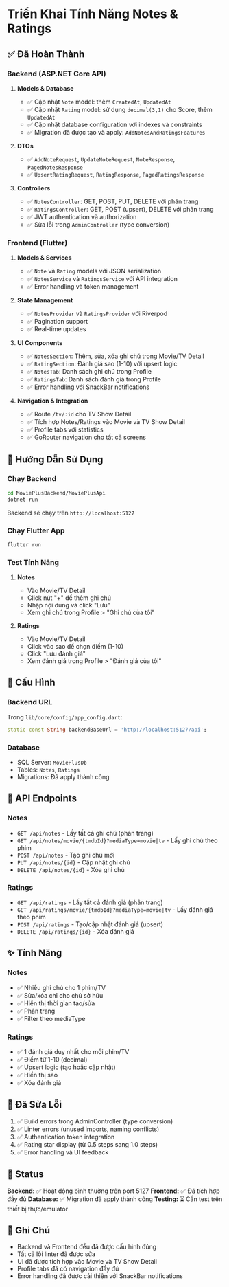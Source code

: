 # Triển Khai Tính Năng Notes & Ratings

## ✅ Đã Hoàn Thành

### Backend (ASP.NET Core API)

1. **Models & Database**
   - ✅ Cập nhật `Note` model: thêm `CreatedAt`, `UpdatedAt`
   - ✅ Cập nhật `Rating` model: sử dụng `decimal(3,1)` cho Score, thêm `UpdatedAt`
   - ✅ Cập nhật database configuration với indexes và constraints
   - ✅ Migration đã được tạo và apply: `AddNotesAndRatingsFeatures`

2. **DTOs**
   - ✅ `AddNoteRequest`, `UpdateNoteRequest`, `NoteResponse`, `PagedNotesResponse`
   - ✅ `UpsertRatingRequest`, `RatingResponse`, `PagedRatingsResponse`

3. **Controllers**
   - ✅ `NotesController`: GET, POST, PUT, DELETE với phân trang
   - ✅ `RatingsController`: GET, POST (upsert), DELETE với phân trang
   - ✅ JWT authentication và authorization
   - ✅ Sửa lỗi trong `AdminController` (type conversion)

### Frontend (Flutter)

1. **Models & Services**
   - ✅ `Note` và `Rating` models với JSON serialization
   - ✅ `NotesService` và `RatingsService` với API integration
   - ✅ Error handling và token management

2. **State Management**
   - ✅ `NotesProvider` và `RatingsProvider` với Riverpod
   - ✅ Pagination support
   - ✅ Real-time updates

3. **UI Components**
   - ✅ `NotesSection`: Thêm, sửa, xóa ghi chú trong Movie/TV Detail
   - ✅ `RatingSection`: Đánh giá sao (1-10) với upsert logic
   - ✅ `NotesTab`: Danh sách ghi chú trong Profile
   - ✅ `RatingsTab`: Danh sách đánh giá trong Profile
   - ✅ Error handling với SnackBar notifications

4. **Navigation & Integration**
   - ✅ Route `/tv/:id` cho TV Show Detail
   - ✅ Tích hợp Notes/Ratings vào Movie và TV Show Detail
   - ✅ Profile tabs với statistics
   - ✅ GoRouter navigation cho tất cả screens

## 🚀 Hướng Dẫn Sử Dụng

### Chạy Backend

```bash
cd MoviePlusBackend/MoviePlusApi
dotnet run
```

Backend sẽ chạy trên `http://localhost:5127`

### Chạy Flutter App

```bash
flutter run
```

### Test Tính Năng

1. **Notes**
   - Vào Movie/TV Detail
   - Click nút "+" để thêm ghi chú
   - Nhập nội dung và click "Lưu"
   - Xem ghi chú trong Profile > "Ghi chú của tôi"

2. **Ratings**
   - Vào Movie/TV Detail
   - Click vào sao để chọn điểm (1-10)
   - Click "Lưu đánh giá"
   - Xem đánh giá trong Profile > "Đánh giá của tôi"

## 🔧 Cấu Hình

### Backend URL
Trong `lib/core/config/app_config.dart`:
```dart
static const String backendBaseUrl = 'http://localhost:5127/api';
```

### Database
- SQL Server: `MoviePlusDb`
- Tables: `Notes`, `Ratings`
- Migrations: Đã apply thành công

## 📝 API Endpoints

### Notes
- `GET /api/notes` - Lấy tất cả ghi chú (phân trang)
- `GET /api/notes/movie/{tmdbId}?mediaType=movie|tv` - Lấy ghi chú theo phim
- `POST /api/notes` - Tạo ghi chú mới
- `PUT /api/notes/{id}` - Cập nhật ghi chú
- `DELETE /api/notes/{id}` - Xóa ghi chú

### Ratings
- `GET /api/ratings` - Lấy tất cả đánh giá (phân trang)
- `GET /api/ratings/movie/{tmdbId}?mediaType=movie|tv` - Lấy đánh giá theo phim
- `POST /api/ratings` - Tạo/cập nhật đánh giá (upsert)
- `DELETE /api/ratings/{id}` - Xóa đánh giá

## ✨ Tính Năng

### Notes
- ✅ Nhiều ghi chú cho 1 phim/TV
- ✅ Sửa/xóa chỉ cho chủ sở hữu
- ✅ Hiển thị thời gian tạo/sửa
- ✅ Phân trang
- ✅ Filter theo mediaType

### Ratings
- ✅ 1 đánh giá duy nhất cho mỗi phim/TV
- ✅ Điểm từ 1-10 (decimal)
- ✅ Upsert logic (tạo hoặc cập nhật)
- ✅ Hiển thị sao
- ✅ Xóa đánh giá

## 🐛 Đã Sửa Lỗi

1. ✅ Build errors trong AdminController (type conversion)
2. ✅ Linter errors (unused imports, naming conflicts)
3. ✅ Authentication token integration
4. ✅ Rating star display (từ 0.5 steps sang 1.0 steps)
5. ✅ Error handling và UI feedback

## 🎯 Status

**Backend:** ✅ Hoạt động bình thường trên port 5127
**Frontend:** ✅ Đã tích hợp đầy đủ
**Database:** ✅ Migration đã apply thành công
**Testing:** ⏳ Cần test trên thiết bị thực/emulator

## 📌 Ghi Chú

- Backend và Frontend đều đã được cấu hình đúng
- Tất cả lỗi linter đã được sửa
- UI đã được tích hợp vào Movie và TV Show Detail
- Profile tabs đã có navigation đầy đủ
- Error handling đã được cải thiện với SnackBar notifications


